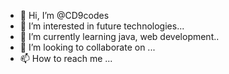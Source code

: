 - 👋 Hi, I’m @CD9codes
- 👀 I’m interested in future technologies...
- 🌱 I’m currently learning java, web development..
- 💞️ I’m looking to collaborate on ...
- 📫 How to reach me ...

<!---
CD9codes/CD9codes is a ✨ special ✨ repository because its `README.md` (this file) appears on your GitHub profile.
You can click the Preview link to take a look at your changes.
--->
